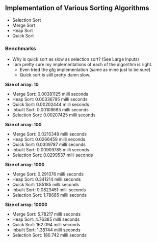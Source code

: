 ## Implementation of Various Sorting Algorithms
- Selection Sort
- Merge Sort
- Heap Sort
- Quick Sort

### Benchmarks

- Why is quick sort as slow as selection sort? (See Large Inputs)
- I am pretty sure my implementations of each of the algorithm is right.
    + Even tried the gfg implementation (same as mine just to be sure)
    + Quick sort is still pretty damn slow.

**Size of array: 10**

- Merge Sort: 0.00381125 milli seconds
- Heap Sort: 0.00336795 milli seconds
- Quick Sort: 0.00202444 milli seconds
- Inbuilt Sort: 0.00108685 milli seconds
- Selection Sort: 0.00207425 milli seconds

**Size of array: 100**

- Merge Sort: 0.0216348 milli seconds
- Heap Sort: 0.0266459 milli seconds
- Quick Sort: 0.0309787 milli seconds
- Inbuilt Sort: 0.00909785 milli seconds
- Selection Sort: 0.0299537 milli seconds

**Size of array: 1000**

- Merge Sort: 0.291076 milli seconds
- Heap Sort: 0.341214 milli seconds
- Quick Sort: 1.85185 milli seconds
- Inbuilt Sort: 0.0823451 milli seconds
- Selection Sort: 1.78685 milli seconds

**Size of array: 10000**

- Merge Sort: 5.78217 milli seconds
- Heap Sort: 4.76385 milli seconds
- Quick Sort: 162.094 milli seconds
- Inbuilt Sort: 1.38744 milli seconds
- Selection Sort: 180.742 milli seconds
